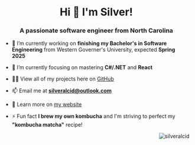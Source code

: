 <h1 align="center">Hi 👋 I'm Silver!</h1>

<h3 align="center">A passionate software engineer from North Carolina</h3>


- 🔭 I’m currently working on **finishing my Bachelor's in Software Engineering** from Western Governer's University, expected **Spring 2025**

- 🌱 I’m currently focusing on mastering **C#/.NET** and **React**

- 👨‍💻 View all of my projects here on [GitHub](https://github.com/silveralcid?tab=repositories)

- 📫 Email me at **silveralcid@outlook.com**

- 📄 Learn more on [my website](https://silveralcid.com/)

- ⚡ Fun fact **I brew my own kombucha** and I'm striving to perfect my **"kombucha matcha"** recipe!

<p align="right"> <img src="https://komarev.com/ghpvc/?username=silveralcid&label=Profile%20views&color=0e75b6&style=flat" alt="silveralcid" /> </p>
